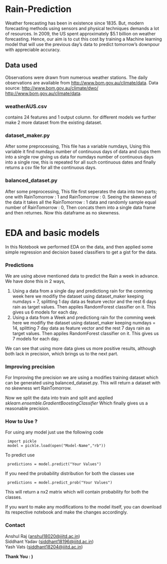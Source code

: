 # Rain-Prediction
Weather forecasting has been in existence since 1835.
But, modern forecasting methods using sensors and
physical techniques demands a lot of resources. In 2009,
the US spent approximately $5.1 billion on weather
forecasting. Hence, our aim is to cut this cost by training a
Machine learning model that will use the previous day’s
data to predict tomorrow’s downpour with appreciable
accuracy.

## Data used
Observations were drawn from numerous weather stations. The daily observations are available from http://www.bom.gov.au/climate/data.
Data source: 
http://www.bom.gov.au/climate/dwo/ <br /> 
http://www.bom.gov.au/climate/data. <br />

### weatherAUS.csv
contains 24 features and 1 output column.
for different models we further make 2 more dataset from the existing dataset.

### dataset_maker.py
 After some preprocessing, This file has a variable numdays, Using this variable it find numdays number of continuous days of data and clups them into a single row giving us data for numdays number of continuous days into a single row, this is repeated for all such continuous dates and finally returns a csv file for all the continuous days.

### balanced_dataset.py
 After some preprocessing, This file first seperates the data into two parts; one with RainTomorrow : 1 and RainTomorrow : 0. Seeing the skewness of the data it takes all the RainTomorrow : 1 data and randomly sample equal number of RainTomorrow : 0, Then concats them into a single data frame and then returnes. Now this dataframe as no skewness.

# EDA and basic models
  In this Notebook we performed EDA on the data, and then applied some simple regression and decision based classifiers to get a gist for the data.

### Predictions
We are using above mentioned data to predict the Rain a week in advance. We have done this in 2 ways,

1. Using a data from a single day and predictiong rain for the comming week
  here we modifiy the dataset using dataset_maker keeping numdays = 7, splitting 1 day data as feature vector and the rest 6 days rain as target values. Then appiles RandomForest classifier on it. This gives us 6 models for each day.
2. Using a data from a Week and predictiong rain for the comming week
  here we modifiy the dataset using dataset_maker keeping numdays = 14, splitting 7 day data as feature vector and the rest 7 days rain as target values. Then appiles RandomForest classifier on it. This gives us 7 models for each day.

We can see that using more data gives us more positive results, although both lack in precision, which brings us to the next part.

### Improving precision
For Improving the precision we are using a modifies training dataset which can be generated using balanced_dataset.py. This will return a dataset with no skewness wrt RainTomorrow.

Now we split the data into train and split and applied *sklearn.ensemble.GradientBoostingClassifier* Which finally gives us a reasonable precision.

### How to Use ?

For using any model just use the following code

 ```
  import pickle
  model = pickle.load(open("Model-Name","rb"))
 ```

To predict use 

 ```
  predictions = model.predict("Your Values")
 ```

If you need the probability distribution for both the classes use

 ```
  predictions = model.predict_prob("Your Values")
 ```
This will return a nx2 matrix which will contain probability for both the classes.

If you want to make any modifications to the model itself, you can download its respective notebook and make the changes accordingly.

### Contact
Anshul Raj (anshul18020@iiitd.ac.in)<br /> 
Siddhant Yadav (siddhant18196@iiitd.ac.in) <br />
Yash Vats (siddhant18204@iiitd.ac.in)

<b>Thank You : )<b> 
